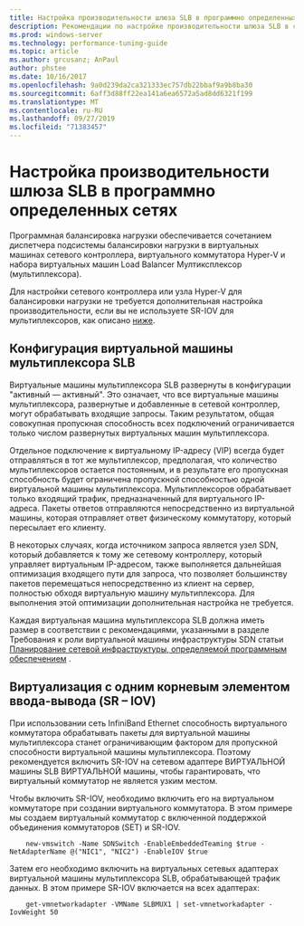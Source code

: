```yaml
---
title: Настройка производительности шлюза SLB в программно определенных сетях
description: Рекомендации по настройке производительности шлюза SLB в сетях SDN
ms.prod: windows-server
ms.technology: performance-tuning-guide
ms.topic: article
ms.author: grcusanz; AnPaul
author: phstee
ms.date: 10/16/2017
ms.openlocfilehash: 9a0d239da2ca321333ec757db22bbaf9a9b8ba30
ms.sourcegitcommit: 6aff3d88ff22ea141a6ea6572a5ad8dd6321f199
ms.translationtype: MT
ms.contentlocale: ru-RU
ms.lasthandoff: 09/27/2019
ms.locfileid: "71383457"
---
```

# <a name="slb-gateway-performance-tuning-in-software-defined-networks"></a>Настройка производительности шлюза SLB в программно определенных сетях

Программная балансировка нагрузки обеспечивается сочетанием диспетчера подсистемы балансировки нагрузки в виртуальных машинах сетевого контроллера, виртуального коммутатора Hyper-V и набора виртуальных машин Load Balancer Мултиксплексор (мультиплексора).

Для настройки сетевого контроллера или узла Hyper-V для балансировки нагрузки не требуется дополнительная настройка производительности, если вы не используете SR-IOV для мультиплексоров, как описано [ниже](index.md).

## <a name="slb-mux-vm-configuration"></a>Конфигурация виртуальной машины мультиплексора SLB

Виртуальные машины мультиплексора SLB развернуты в конфигурации "активный — активный".  Это означает, что все виртуальные машины мультиплексора, развернутые и добавленные в сетевой контроллер, могут обрабатывать входящие запросы.  Таким результатом, общая совокупная пропускная способность всех подключений ограничивается только числом развернутых виртуальных машин мультиплексора.  

Отдельное подключение к виртуальному IP-адресу (VIP) всегда будет отправляться в тот же мультиплексор, предполагая, что количество мультиплексоров остается постоянным, и в результате его пропускная способность будет ограничена пропускной способностью одной виртуальной машины мультиплексора.  Мультиплексоров обрабатывает только входящий трафик, предназначенный для виртуального IP-адреса.  Пакеты ответов отправляются непосредственно из виртуальной машины, которая отправляет ответ физическому коммутатору, который пересылает его клиенту.

В некоторых случаях, когда источником запроса является узел SDN, который добавляется к тому же сетевому контроллеру, который управляет виртуальным IP-адресом, также выполняется дальнейшая оптимизация входящего пути для запроса, что позволяет большинству пакетов перемещаться непосредственно из клиент на сервер, полностью обходя виртуальную машину мультиплексора.  Для выполнения этой оптимизации дополнительная настройка не требуется.

Каждая виртуальная машина мультиплексора SLB должна иметь размер в соответствии с рекомендациями, указанными в разделе Требования к роли виртуальной машины инфраструктуры SDN статьи [Планирование сетевой инфраструктуры, определяемой программным обеспечением](../../../../networking/sdn/plan/Plan-a-Software-Defined-Network-Infrastructure.md) .

## <a name="single-root-io-virtualization-sr-iov"></a>Виртуализация с одним корневым элементом ввода-вывода (SR – IOV)

При использовании сеть InfiniBand Ethernet способность виртуального коммутатора обрабатывать пакеты для виртуальной машины мультиплексора станет ограничивающим фактором для пропускной способности виртуальной машины мультиплексора.  Поэтому рекомендуется включить SR-IOV на сетевом адаптере ВИРТУАЛЬНОЙ машины SLB ВИРТУАЛЬНОЙ машины, чтобы гарантировать, что виртуальный коммутатор не является узким местом.

Чтобы включить SR-IOV, необходимо включить его на виртуальном коммутаторе при создании виртуального коммутатора.  В этом примере мы создаем виртуальный коммутатор с включенной поддержкой объединения коммутаторов (SET) и SR-IOV.
``` syntax
    new-vmswitch -Name SDNSwitch -EnableEmbeddedTeaming $true -NetAdapterName @("NIC1", "NIC2") -EnableIOV $true
```
Затем его необходимо включить на виртуальных сетевых адаптерах виртуальной машины мультиплексора SLB, обрабатывающей трафик данных.  В этом примере SR-IOV включается на всех адаптерах:
``` syntax
    get-vmnetworkadapter -VMName SLBMUX1 | set-vmnetworkadapter -IovWeight 50
```

